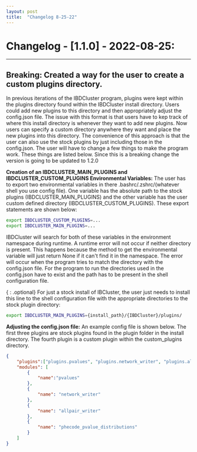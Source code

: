 ```yaml
---
layout: post
title:  "Changelog 8-25-22"
---
```


# Changelog - [1.1.0] - 2022-08-25:
---

## **Breaking:** Created a way for the user to create a custom plugins directory.

In previous iterations of the IBDCluster program, plugins were kept within the plugins directory found within the IBDCluster install directory. Users could add new plugins to this directory and then appropriately adjust the config.json file. The issue with this format is that users have to kep track of where this install directory is whenever they want to add new plugins. Now users can specify a custom directory anywhere they want and place the new plugins into this directory. The convenience of this approach is that the user can also use the stock plugins by just including those in the config.json. The user will have to change a few things to make the program work. These things are listed below. Since this is a breaking change the version is going to be updated to 1.2.0

**Creation of an IBDCLUSTER_MAIN_PLUGINS and IBDCLUSTER_CUSTOM_PLUGINS Environmental Variables:**
The user has to export two environmental variables in there .bashrc/.zshrc/(whatever shell you use config file). One variable has the absolute path to the stock plugins (IBDCLUSTER_MAIN_PLUGINS) and the other variable has the user custom defined directory (IBDCLUSTER_CUSTOM_PLUGINS). These export statements are shown below:

```bash
export IBDCLUSTER_CUSTOM_PLUGINS=...
export IBDCLUSTER_MAIN_PLUGINS=...
```

 IBDCluster will search for both of these variables in the environment namespace during runtime. A runtime error will not occur if neither directory is present. This happens because the method to get the environmental variable will just return None if it can't find it in the namespace. The error will occur when the program tries to match the directory with the config.json file. For the program to run the directories used in the config.json have to exist and the path has to be present in the shell configuration file.

 { : .optional}
 For just a stock install of IBCluster, the user just needs to install this line to the shell configuration file with the appropriate directories to the stock plugin directory:

 ```bash
export IBDCLUSTER_MAIN_PLUGINS={install_path}/{IBDCluster}/plugins/
 ```

**Adjusting the config.json file:**
An example config file is shown below. The first three plugins are stock plugins found in the plugin folder in the install directory. The fourth plugin is a custom plugin within the custom_plugins directory.

```json
{
    "plugins":["plugins.pvalues", "plugins.network_writer", "plugins.allpair_writer", "custom_plugins.phecode_pvalue_distributions"],
    "modules": [
        {
            "name":"pvalues"
        },
        {
            "name": "network_writer"
        },
        {
            "name": "allpair_writer"
        },
        {
            "name": "phecode_pvalue_distributions"
        }
    ]
}
```
